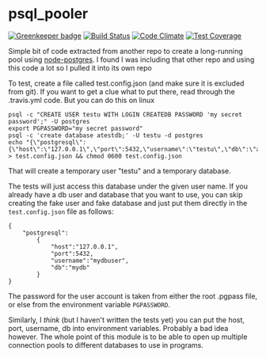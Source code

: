 # psql_pooler

[![Greenkeeper badge](https://badges.greenkeeper.io/jmarca/psql_pooler.svg)](https://greenkeeper.io/)
[![Build Status](https://www.travis-ci.org/jmarca/psql_pooler.svg?branch=master)](https://www.travis-ci.org/jmarca/psql_pooler)
[![Code Climate](https://codeclimate.com/github/jmarca/psql_pooler/badges/gpa.svg)](https://codeclimate.com/github/jmarca/psql_pooler)
[![Test Coverage](https://codeclimate.com/github/jmarca/psql_pooler/badges/coverage.svg)](https://codeclimate.com/github/jmarca/psql_pooler/coverage)


Simple bit of code extracted from another repo to create a
long-running pool
using [node-postgres](https://github.com/brianc/node-postgres).  I
found I was including that other repo and using this code a lot so I
pulled it into its own repo


To test, create a file called test.config.json (and make sure it is
excluded from git).  If you want to get a clue what to put there, read
through the .travis.yml code.  But you can do this on linux

```
psql -c "CREATE USER testu WITH LOGIN CREATEDB PASSWORD 'my secret password';" -U postgres
export PGPASSWORD="my secret password"
psql -c 'create database atestdb;' -U testu -d postgres
echo "{\"postgresql\":{\"host\":\"127.0.0.1\",\"port\":5432,\"username\":\"testu\",\"db\":\"atestdb\"}}" > test.config.json && chmod 0600 test.config.json
```

That will create a temporary user "testu" and a temporary database.

The tests will just access this database under the given user name.
If you already have a db user and database that you want to use, you
can skip creating the fake user and fake database and just put them
directly in the `test.config.json` file as follows:

```
{
    "postgresql":
        {
            "host":"127.0.0.1",
            "port":5432,
            "username":"mydbuser",
            "db":"mydb"
        }
}
```

The password for the user account is taken from either the root
.pgpass file, or else from the environment variable `PGPASSWORD`.

Similarly, I *think* (but I haven't written the tests yet) you can put
the host, port, username, db into environment variables.  Probably a
bad idea however.  The whole point of this module is to be able to
open up multiple connection pools to different databases to use in
programs.
